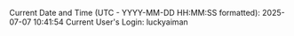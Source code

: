 Current Date and Time (UTC - YYYY-MM-DD HH:MM:SS formatted): 2025-07-07 10:41:54
Current User's Login: luckyaiman
